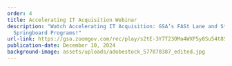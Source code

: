 ```yaml
---
order: 4
title: Accelerating IT Acquisition Webinar
description: "Watch Accelerating IT Acquisition: GSA’s FASt Lane and Startup
  Springboard Programs!"
url-link: https://gsa.zoomgov.com/rec/play/s2tE-3Y7T23OMa4WXP5y8Su54t8SFlm9lDilOWx8jOaaSOzSnoyAicNF3FABlow3GQ6dqmyxwFCWkV6E.RtrIg-mGZ7XMkwC3?canPlayFromShare=true&from=share_recording_detail&continueMode=true&componentName=rec-play&originRequestUrl=https%3A%2F%2Fgsa.zoomgov.com%2Frec%2Fshare%2FgvuOKszlKisDUtsdQzrvs5GqXXDcupADYt555Epm1nzLGSvUi94hS2BMAjJZua6d.KltlqJ4UsL_atQn4
publication-date: December 10, 2024
background-image: assets/uploads/adobestock_577070387_edited.jpg
---
```

